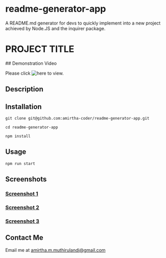 # readme-generator-app

A README.md generator for devs to quickly implement into a new project achieved by Node.JS and the inquirer package.

# PROJECT TITLE

## Demonstration Video

Please click ![here](https://www.loom.com/share/dfbf44aff6d44e35a07b2e351537312e) to view.

## Description

## Installation

```
git clone git@github.com:amirtha-coder/readme-generator-app.git

cd readme-generator-app

npm install
```

## Usage

```
npm run start
```

## Screenshots

### [Screenshot 1](./images/Readme1.png)

### [Screenshot 2](./images/Readme2.png)

### [Screenshot 3](./images/Readme3.png)

## Contact Me

Email me at amirtha.m.muthirulandi@gmail.com
